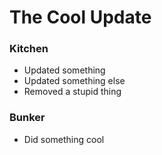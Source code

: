 # The Cool Update

### Kitchen

- Updated something
- Updated something else
- Removed a stupid thing


### Bunker

- Did something cool
